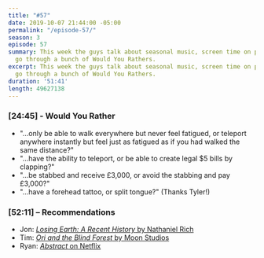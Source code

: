 ```yaml
---
title: "#57"
date: 2019-10-07 21:44:00 -05:00
permalink: "/episode-57/"
season: 3
episode: 57
summary: This week the guys talk about seasonal music, screen time on phones, and
  go through a bunch of Would You Rathers.
excerpt: This week the guys talk about seasonal music, screen time on phones, and
  go through a bunch of Would You Rathers.
duration: '51:41'
length: 49627138
---
```


### [24:45] - Would You Rather
- "…only be able to walk everywhere but never feel fatigued, or teleport anywhere instantly but feel just as fatigued as if you had walked the same distance?"
- "…have the ability to teleport, or be able to create legal $5 bills by clapping?"
- "…be stabbed and receive £3,000, or avoid the stabbing and pay £3,000?"
- "…have a forehead tattoo, or split tongue?" (Thanks Tyler!)


### [52:11] –  Recommendations
- Jon: [*Losing Earth: A Recent History* by Nathaniel Rich](https://www.goodreads.com/book/show/41940347-losing-earth)
- Tim: [*Ori and the Blind Forest* by Moon Studios](https://www.orithegame.com)
- Ryan:  [*Abstract* on Netflix](https://www.youtube.com/watch?v=PHXxKZkeFmc)